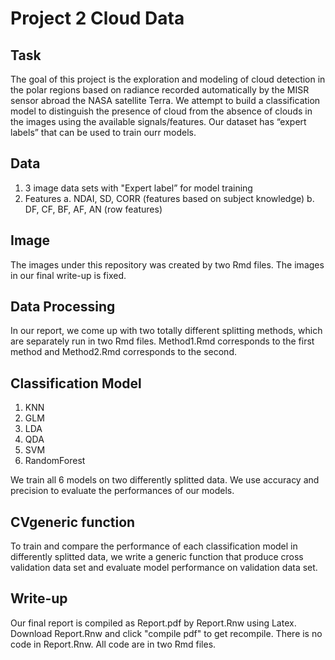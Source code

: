 # Project 2 Cloud Data

## Task
The goal of this project is the exploration and modeling of cloud detection in the polar regions based on radiance recorded automatically by the MISR sensor abroad the NASA satellite Terra. We attempt to build a classification model to distinguish the presence of cloud from the absence of clouds in the images using the available signals/features. Our dataset has “expert labels” that can be used to train ourr models.

## Data
1. 3 image data sets with "Expert label” for model training
2. Features
   a. NDAI, SD, CORR (features based on subject knowledge)
   b. DF, CF, BF, AF, AN (row features)
   
## Image
The images under this repository was created by two Rmd files. The images in our final write-up is fixed.
   
## Data Processing
In our report, we come up with two totally different splitting methods, which are separately run in two Rmd files. Method1.Rmd corresponds to the first method and Method2.Rmd corresponds to the second. 

## Classification Model
1. KNN
2. GLM
3. LDA
4. QDA
5. SVM
6. RandomForest

We train all 6 models on two differently splitted data. We use accuracy and precision to evaluate the performances of our models. 

## CVgeneric function
To train and compare the performance of each classification model in differently splitted data, we write a generic function that produce cross validation data set and evaluate model performance on validation data set. 

## Write-up
Our final report is compiled as Report.pdf by Report.Rnw using Latex. Download Report.Rnw and click "compile pdf" to get recompile. There is no code in Report.Rnw. All code are in two Rmd files. 





